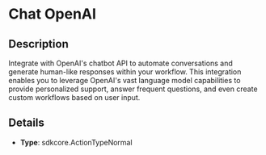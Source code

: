 
# Chat OpenAI

## Description

Integrate with OpenAI's chatbot API to automate conversations and generate human-like responses within your workflow. This integration enables you to leverage OpenAI's vast language model capabilities to provide personalized support, answer frequent questions, and even create custom workflows based on user input.

## Details

- **Type**: sdkcore.ActionTypeNormal

